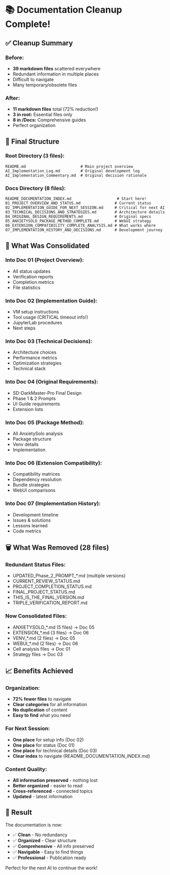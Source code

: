 # 📚 Documentation Cleanup Complete!

## ✅ Cleanup Summary

### Before:
- **39 markdown files** scattered everywhere
- Redundant information in multiple places
- Difficult to navigate
- Many temporary/obsolete files

### After:
- **11 markdown files** total (72% reduction!)
- **3 in root:** Essential files only
- **8 in /Docs:** Comprehensive guides
- Perfect organization

## 📁 Final Structure

### Root Directory (3 files):
```
README.md                        # Main project overview
AI_Implementation_Log.md         # Original development log
AI_Implementation_Commentary.md  # Original decision rationale
```

### Docs Directory (8 files):
```
README_DOCUMENTATION_INDEX.md                    # Start here!
01_PROJECT_OVERVIEW_AND_STATUS.md               # Current status
02_IMPLEMENTATION_GUIDE_FOR_NEXT_SESSION.md     # Critical for next AI
03_TECHNICAL_DECISIONS_AND_STRATEGIES.md        # Architecture details
04_ORIGINAL_DESIGN_REQUIREMENTS.md              # Original specs
05_ANXIETYSOLO_PACKAGE_METHOD_COMPLETE.md       # WebUI strategy
06_EXTENSION_COMPATIBILITY_COMPLETE_ANALYSIS.md # What works where
07_IMPLEMENTATION_HISTORY_AND_DECISIONS.md      # Development journey
```

## 🎯 What Was Consolidated

### Into Doc 01 (Project Overview):
- All status updates
- Verification reports
- Completion metrics
- File statistics

### Into Doc 02 (Implementation Guide):
- VM setup instructions
- Tool usage (CRITICAL timeout info!)
- JupyterLab procedures
- Next steps

### Into Doc 03 (Technical Decisions):
- Architecture choices
- Performance metrics
- Optimization strategies
- Technical stack

### Into Doc 04 (Original Requirements):
- SD-DarkMaster-Pro Final Design
- Phase 1 & 2 Prompts
- UI Guide requirements
- Extension lists

### Into Doc 05 (Package Method):
- All AnxietySolo analysis
- Package structure
- Venv details
- Implementation

### Into Doc 06 (Extension Compatibility):
- Compatibility matrices
- Dependency resolution
- Bundle strategies
- WebUI comparisons

### Into Doc 07 (Implementation History):
- Development timeline
- Issues & solutions
- Lessons learned
- Code metrics

## 🗑️ What Was Removed (28 files)

### Redundant Status Files:
- UPDATED_Phase_2_PROMPT_*.md (multiple versions)
- CURRENT_REVIEW_STATUS.md
- PROJECT_COMPLETION_STATUS.md
- FINAL_PROJECT_STATUS.md
- THIS_IS_THE_FINAL_VERSION.md
- TRIPLE_VERIFICATION_REPORT.md

### Now Consolidated Files:
- ANXIETYSOLO_*.md (5 files) → Doc 05
- EXTENSION_*.md (3 files) → Doc 06
- VENV_*.md (2 files) → Doc 05
- WEBUI_*.md (2 files) → Doc 06
- Cell analysis files → Doc 01
- Strategy files → Doc 03

## 📈 Benefits Achieved

### Organization:
- **72% fewer files** to navigate
- **Clear categories** for all information
- **No duplication** of content
- **Easy to find** what you need

### For Next Session:
- **One place** for setup info (Doc 02)
- **One place** for status (Doc 01)
- **One place** for technical details (Doc 03)
- **Clear index** to navigate (README_DOCUMENTATION_INDEX.md)

### Content Quality:
- **All information preserved** - nothing lost
- **Better organized** - easier to read
- **Cross-referenced** - connected topics
- **Updated** - latest information

## 🎉 Result

The documentation is now:
- ✅ **Clean** - No redundancy
- ✅ **Organized** - Clear structure
- ✅ **Comprehensive** - All info preserved
- ✅ **Navigable** - Easy to find things
- ✅ **Professional** - Publication ready

Perfect for the next AI to continue the work!